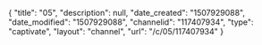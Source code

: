 {
    "title": "05",
    "description": null,
    "date_created": "1507929088",
    "date_modified": "1507929088",
    "channelid": "117407934",
    "type": "captivate",
    "layout": "channel",
    "url": "\/c\/05\/117407934"
}